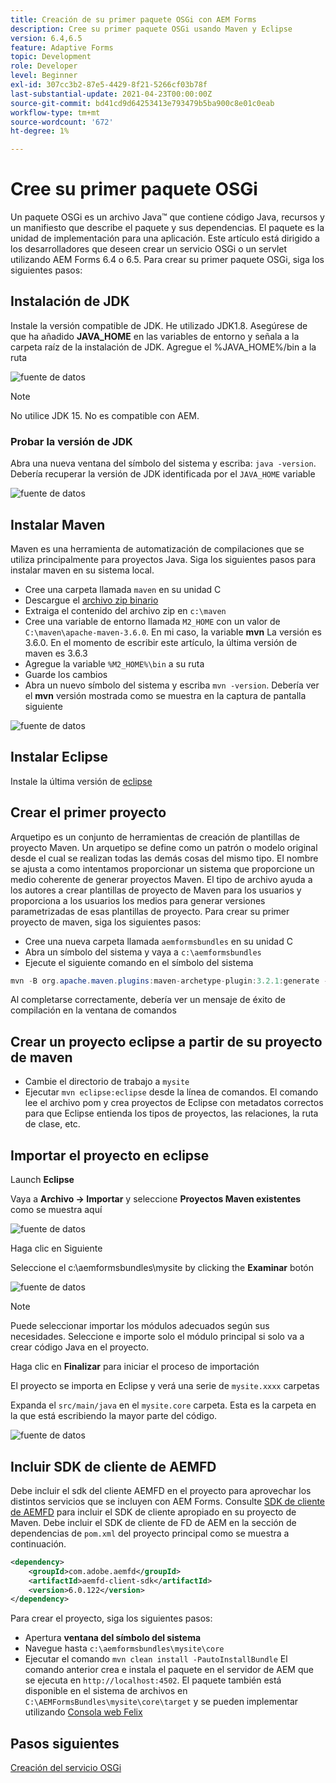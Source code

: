 ```yaml
---
title: Creación de su primer paquete OSGi con AEM Forms
description: Cree su primer paquete OSGi usando Maven y Eclipse
version: 6.4,6.5
feature: Adaptive Forms
topic: Development
role: Developer
level: Beginner
exl-id: 307cc3b2-87e5-4429-8f21-5266cf03b78f
last-substantial-update: 2021-04-23T00:00:00Z
source-git-commit: bd41cd9d64253413e793479b5ba900c8e01c0eab
workflow-type: tm+mt
source-wordcount: '672'
ht-degree: 1%

---
```


# Cree su primer paquete OSGi

Un paquete OSGi es un archivo Java™ que contiene código Java, recursos y un manifiesto que describe el paquete y sus dependencias. El paquete es la unidad de implementación para una aplicación. Este artículo está dirigido a los desarrolladores que deseen crear un servicio OSGi o un servlet utilizando AEM Forms 6.4 o 6.5. Para crear su primer paquete OSGi, siga los siguientes pasos:


## Instalación de JDK

Instale la versión compatible de JDK. He utilizado JDK1.8. Asegúrese de que ha añadido **JAVA_HOME** en las variables de entorno y señala a la carpeta raíz de la instalación de JDK.
Agregue el %JAVA_HOME%/bin a la ruta

![fuente de datos](assets/java-home.JPG)

>[!NOTE]
> No utilice JDK 15. No es compatible con AEM.

### Probar la versión de JDK

Abra una nueva ventana del símbolo del sistema y escriba: `java -version`. Debería recuperar la versión de JDK identificada por el `JAVA_HOME` variable

![fuente de datos](assets/java-version.JPG)

## Instalar Maven

Maven es una herramienta de automatización de compilaciones que se utiliza principalmente para proyectos Java. Siga los siguientes pasos para instalar maven en su sistema local.

* Cree una carpeta llamada `maven` en su unidad C
* Descargue el [archivo zip binario](https://maven.apache.org/download.cgi)
* Extraiga el contenido del archivo zip en `c:\maven`
* Cree una variable de entorno llamada `M2_HOME` con un valor de `C:\maven\apache-maven-3.6.0`. En mi caso, la variable **mvn** La versión es 3.6.0. En el momento de escribir este artículo, la última versión de maven es 3.6.3
* Agregue la variable `%M2_HOME%\bin` a su ruta
* Guarde los cambios
* Abra un nuevo símbolo del sistema y escriba `mvn -version`. Debería ver el **mvn** versión mostrada como se muestra en la captura de pantalla siguiente

![fuente de datos](assets/mvn-version.JPG)


## Instalar Eclipse

Instale la última versión de [eclipse](https://www.eclipse.org/downloads/)

## Crear el primer proyecto

Arquetipo es un conjunto de herramientas de creación de plantillas de proyecto Maven. Un arquetipo se define como un patrón o modelo original desde el cual se realizan todas las demás cosas del mismo tipo. El nombre se ajusta a como intentamos proporcionar un sistema que proporcione un medio coherente de generar proyectos Maven. El tipo de archivo ayuda a los autores a crear plantillas de proyecto de Maven para los usuarios y proporciona a los usuarios los medios para generar versiones parametrizadas de esas plantillas de proyecto.
Para crear su primer proyecto de maven, siga los siguientes pasos:

* Cree una nueva carpeta llamada `aemformsbundles` en su unidad C
* Abra un símbolo del sistema y vaya a `c:\aemformsbundles`
* Ejecute el siguiente comando en el símbolo del sistema

```java
mvn -B org.apache.maven.plugins:maven-archetype-plugin:3.2.1:generate -D archetypeGroupId=com.adobe.aem -D archetypeArtifactId=aem-project-archetype -D archetypeVersion=36 -D appTitle="My Site" -D appId="mysite" -D groupId="com.mysite" -D aemVersion=6.5.13
```

Al completarse correctamente, debería ver un mensaje de éxito de compilación en la ventana de comandos

## Crear un proyecto eclipse a partir de su proyecto de maven

* Cambie el directorio de trabajo a `mysite`
* Ejecutar `mvn eclipse:eclipse` desde la línea de comandos. El comando lee el archivo pom y crea proyectos de Eclipse con metadatos correctos para que Eclipse entienda los tipos de proyectos, las relaciones, la ruta de clase, etc.

## Importar el proyecto en eclipse

Launch **Eclipse**

Vaya a **Archivo -> Importar** y seleccione **Proyectos Maven existentes** como se muestra aquí

![fuente de datos](assets/import-mvn-project.JPG)

Haga clic en Siguiente

Seleccione el c:\aemformsbundles\mysite by clicking the **Examinar** botón

![fuente de datos](assets/mysite-eclipse-project.png)

>[!NOTE]
>Puede seleccionar importar los módulos adecuados según sus necesidades. Seleccione e importe solo el módulo principal si solo va a crear código Java en el proyecto.

Haga clic en **Finalizar** para iniciar el proceso de importación

El proyecto se importa en Eclipse y verá una serie de `mysite.xxxx` carpetas

Expanda el `src/main/java` en el `mysite.core` carpeta. Esta es la carpeta en la que está escribiendo la mayor parte del código.

![fuente de datos](assets/mysite-core-project.png)

## Incluir SDK de cliente de AEMFD

Debe incluir el sdk del cliente AEMFD en el proyecto para aprovechar los distintos servicios que se incluyen con AEM Forms. Consulte [SDK de cliente de AEMFD](https://mvnrepository.com/artifact/com.adobe.aemfd/aemfd-client-sdk) para incluir el SDK de cliente apropiado en su proyecto de Maven. Debe incluir el SDK de cliente de FD de AEM en la sección de dependencias de `pom.xml` del proyecto principal como se muestra a continuación.

```xml
<dependency>
    <groupId>com.adobe.aemfd</groupId>
    <artifactId>aemfd-client-sdk</artifactId>
    <version>6.0.122</version>
</dependency>
```

Para crear el proyecto, siga los siguientes pasos:

* Apertura **ventana del símbolo del sistema**
* Navegue hasta `c:\aemformsbundles\mysite\core`
* Ejecutar el comando `mvn clean install -PautoInstallBundle`
El comando anterior crea e instala el paquete en el servidor de AEM que se ejecuta en `http://localhost:4502`. El paquete también está disponible en el sistema de archivos en
   `C:\AEMFormsBundles\mysite\core\target` y se pueden implementar utilizando [Consola web Felix](http://localhost:4502/system/console/bundles)

## Pasos siguientes

[Creación del servicio OSGi](./create-osgi-service.md)

